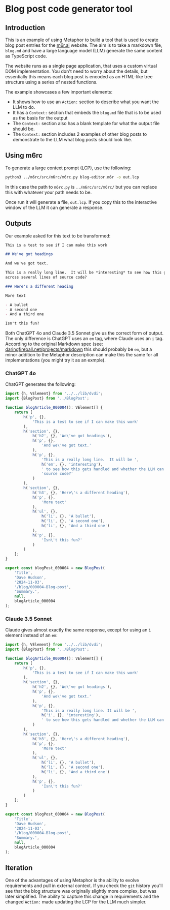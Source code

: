 # Blog post code generator tool

## Introduction

This is an example of using Metaphor to build a tool that is used to create blog post entries for the [m6r.ai](https://m6r.ai)
website.  The aim is to take a markdown file, `blog.md` and have a large language model (LLM) generate the same content
as TypeScript code.

The website runs as a single page application, that uses a custom virtual DOM implementation.  You don't need to worry
about the details, but essentially this means each blog post is encoded as an HTML-like tree structure using a series
of nested functions.

The example showcases a few important elements:

- It shows how to use an `Action:` section to describe what you want the LLM to do.
- It has a `Context:` section that embeds the `blog.md` file that is to be used as the basis for the output
- The `Context:` section also has a blank template for what the output file should be.
- The `Context:` section includes 2 examples of other blog posts to demonstrate to the LLM what blog posts should look like.

## Using m6rc

To generate a large context prompt (LCP), use the following:

```bash
python3 ../m6rc/src/m6rc/m6rc.py blog-editor.m6r -o out.lcp
```

In this case the path to `m6rc.py` is `../m6rc/src/m6rc/` but you can replace this with whatever your path needs to be.

Once run it will generate a file, `out.lcp`.  If you copy this to the interactive window of the LLM it can generate a
response.

## Outputs

Our example asked for this text to be transformed:

```Markdown
This is a test to see if I can make this work

## We've got headings

And we've got text.

This is a really long line.  It will be *interesting* to see how this gets handled and whether the LLM can split things
across several lines of source code?

### Here's a different heading

More text

- A bullet
- A second one
- And a third one

Isn't this fun?
```

Both ChatGPT 4o and Claude 3.5 Sonnet give us the correct form of output.  The only difference is ChatGPT uses an `em`
tag, where Claude uses an `i` tag.  According to the original Markdown spec
(see: [daringfireball.net/projects/markdown](https://daringfireball.net/projects/markdown) this should probably be `em`,
but a minor addition to the Metaphor description can make this the same for all implementations (you might try it as an
exmple).

### ChatGPT 4o

ChatGPT generates the following:

```TypeScript
import {h, VElement} from '../../lib/dvdi';
import {BlogPost} from '../BlogPost';

function blogArticle_000004(): VElement[] {
    return [
        h('p', {},
            'This is a test to see if I can make this work'
        ),
        h('section', {},
            h('h2', {}, 'We\'ve got headings'),
            h('p', {},
                'And we\'ve got text.'
            ),
            h('p', {},
                'This is a really long line.  It will be ',
                h('em', {}, 'interesting'),
                ' to see how this gets handled and whether the LLM can split things across several lines of ' +
                'source code?'
            )
        ),
        h('section', {},
            h('h3', {}, 'Here\'s a different heading'),
            h('p', {},
                'More text'
            ),
            h('ul', {},
                h('li', {}, 'A bullet'),
                h('li', {}, 'A second one'),
                h('li', {}, 'And a third one')
            ),
            h('p', {},
                'Isn\'t this fun?'
            )
        )
    ];
}

export const blogPost_000004 = new BlogPost(
    'Title',
    'Dave Hudson',
    '2024-11-03',
    '/blog/000004-Blog-post',
    'Summary.',
    null,
    blogArticle_000004
);
```

### Claude 3.5 Sonnet

Claude gives almost exactly the same response, except for using an `i` element instead of an `em`:

```TypeScript
import {h, VElement} from '../../lib/dvdi';
import {BlogPost} from '../BlogPost';

function blogArticle_000004(): VElement[] {
    return [
        h('p', {},
            'This is a test to see if I can make this work'
        ),
        h('section', {},
            h('h2', {}, 'We\'ve got headings'),
            h('p', {},
                'And we\'ve got text.'
            ),
            h('p', {},
                'This is a really long line. It will be ',
                h('i', {}, 'interesting'),
                ' to see how this gets handled and whether the LLM can split things across several lines of source code?'
            )
        ),
        h('section', {},
            h('h3', {}, 'Here\'s a different heading'),
            h('p', {},
                'More text'
            ),
            h('ul', {},
                h('li', {}, 'A bullet'),
                h('li', {}, 'A second one'),
                h('li', {}, 'And a third one')
            ),
            h('p', {},
                'Isn\'t this fun?'
            )
        )
    ];
}

export const blogPost_000004 = new BlogPost(
    'Title',
    'Dave Hudson',
    '2024-11-03',
    '/blog/000004-Blog-post',
    'Summary.',
    null,
    blogArticle_000004
);
```

## Iteration

One of the advantages of using Metaphor is the ability to evolve requirements and pull in external context.  If you check
the `git` history you'll see that the blog structure was originally slightly more complex, but was later simplified.  The
ability to capture this change in requirements and the changed `Action:` made updating the LCP for the LLM much simpler.

